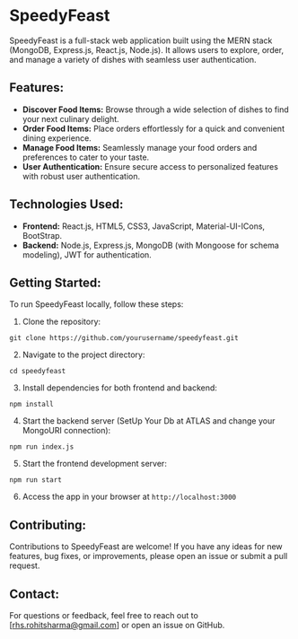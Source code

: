 
# SpeedyFeast

SpeedyFeast is a full-stack web application built using the MERN stack (MongoDB, Express.js, React.js, Node.js). It allows users to explore, order, and manage a variety of dishes with seamless user authentication.

## Features:

- **Discover Food Items:** Browse through a wide selection of dishes to find your next culinary delight.
- **Order Food Items:** Place orders effortlessly for a quick and convenient dining experience.
- **Manage Food Items:** Seamlessly manage your food orders and preferences to cater to your taste.
- **User Authentication:** Ensure secure access to personalized features with robust user authentication.

## Technologies Used:

- **Frontend:** React.js, HTML5, CSS3, JavaScript, Material-UI-ICons, BootStrap.
- **Backend:** Node.js, Express.js, MongoDB (with Mongoose for schema modeling), JWT for authentication.
  

## Getting Started:

To run SpeedyFeast locally, follow these steps:

1. Clone the repository:

```
git clone https://github.com/yourusername/speedyfeast.git
```

2. Navigate to the project directory:

```
cd speedyfeast
```

3. Install dependencies for both frontend and backend:

```
npm install
```

4. Start the backend server (SetUp Your Db at ATLAS and change your MongoURI connection):

```
npm run index.js
```

5. Start the frontend development server:

```
npm run start
```

6. Access the app in your browser at `http://localhost:3000`

## Contributing:

Contributions to SpeedyFeast are welcome! If you have any ideas for new features, bug fixes, or improvements, please open an issue or submit a pull request.



## Contact:

For questions or feedback, feel free to reach out to [rhs.rohitsharma@gmail.com] or open an issue on GitHub.


